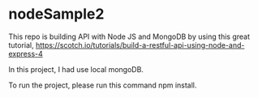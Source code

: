 # nodeSample2
This repo is building API with Node JS and MongoDB by using this great tutorial, 
https://scotch.io/tutorials/build-a-restful-api-using-node-and-express-4

In this project, I had use local mongoDB.

To run the project, please run this command npm install.